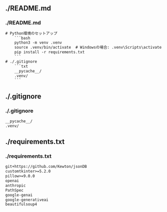 ## ./README.md
### ./README.md
```txt
# Python環境のセットアップ
    ```bash
    python3 -m venv .venv
    source .venv/bin/activate  # Windowsの場合: .venv\Scripts\activate
    pip install -r requirements.txt
    ```
# ./.gitignore
    ```txt
    __pycache__/
    .venv/
    ```
```

## ./.gitignore
### ./.gitignore
```txt
__pycache__/
.venv/
```

## ./requirements.txt
### ./requirements.txt
```txt
git+https://github.com/Kewton/jsonDB
customtkinter>=5.2.0
pillow>=9.0.0
openai
anthropic
PathSpec
google-genai
google-generativeai
beautifulsoup4
```